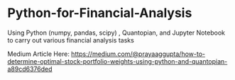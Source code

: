 # Python-for-Financial-Analysis
Using Python (numpy, pandas, scipy) , Quantopian, and Jupyter Notebook to carry out various financial analysis tasks

Medium Article Here: https://medium.com/@prayaaggupta/how-to-determine-optimal-stock-portfolio-weights-using-python-and-quantopian-a89cd6376ded 

